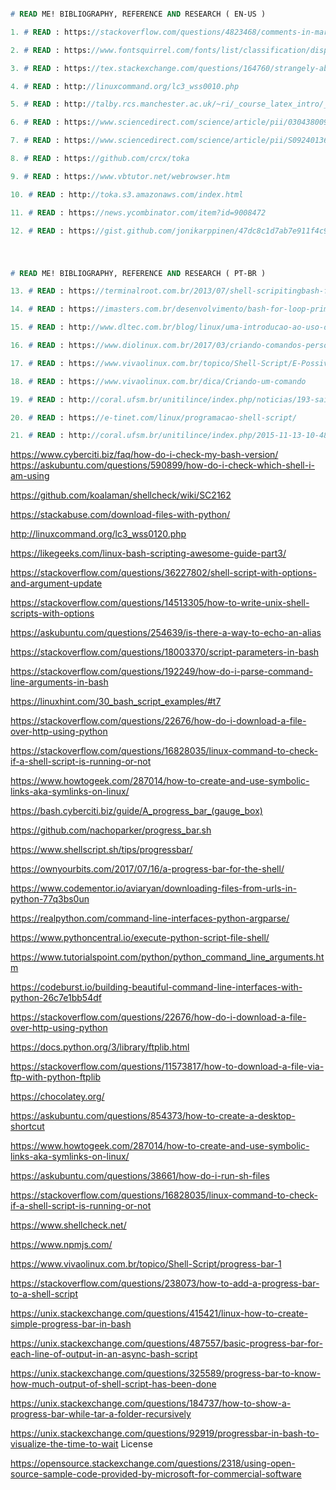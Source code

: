 
```pascal 

# READ ME! BIBLIOGRAPHY, REFERENCE AND RESEARCH ( EN-US )

```

```pascal
1. # READ : https://stackoverflow.com/questions/4823468/comments-in-markdown
```
```pascal
2. # READ : https://www.fontsquirrel.com/fonts/list/classification/display
```
```pascal
3. # READ : https://tex.stackexchange.com/questions/164760/strangely-abbreviated-russian-bibtex-entry-name
```
```pascal
4. # READ : http://linuxcommand.org/lc3_wss0010.php
```
```pascal
5. # READ : http://talby.rcs.manchester.ac.uk/~ri/_course_latex_intro/_bibtex/index.bibtexandkile
```
```pascal
6. # READ : https://www.sciencedirect.com/science/article/pii/030438009190114G
```
```pascal
7. # READ : https://www.sciencedirect.com/science/article/pii/S0924013602002959
```
```pascal
8. # READ : https://github.com/crcx/toka
```
```pascal
9. # READ : https://www.vbtutor.net/webrowser.htm
```
```pascal
10. # READ : http://toka.s3.amazonaws.com/index.html
```
```pascal
11. # READ : https://news.ycombinator.com/item?id=9008472
```
```pascal
12. # READ : https://gist.github.com/jonikarppinen/47dc8c1d7ab7e911f4c9
```

#

```pascal 

# READ ME! BIBLIOGRAPHY, REFERENCE AND RESEARCH ( PT-BR )

```

```pascal
13. # READ : https://terminalroot.com.br/2013/07/shell-scripitingbash-funcao-para.html
```
```pascal
14. # READ : https://imasters.com.br/desenvolvimento/bash-for-loop-primeiro-passo-na-automacao-no-linux
```
```pascal
15. # READ : http://www.dltec.com.br/blog/linux/uma-introducao-ao-uso-do-awk-no-linux/
```
```pascal
16. # READ : https://www.diolinux.com.br/2017/03/criando-comandos-personalizados-do-terminal-linux.html
```
```pascal
17. # READ : https://www.vivaolinux.com.br/topico/Shell-Script/E-Possivel-criar-um-comando
```
```pascal
18. # READ : https://www.vivaolinux.com.br/dica/Criando-um-comando
```
```pascal
19. # READ : http://coral.ufsm.br/unitilince/index.php/noticias/193-saiba-como-criar-seus-proprios-comandos-no-linux-usando-alias
```
```pascal
20. # READ : https://e-tinet.com/linux/programacao-shell-script/
```
```pascal
21. # READ : http://coral.ufsm.br/unitilince/index.php/2015-11-13-10-48-41/178-criando-comandos-personalizados-do-terminal-bash-do-linux
```

https://www.cyberciti.biz/faq/how-do-i-check-my-bash-version/
https://askubuntu.com/questions/590899/how-do-i-check-which-shell-i-am-using



https://github.com/koalaman/shellcheck/wiki/SC2162

https://stackabuse.com/download-files-with-python/


http://linuxcommand.org/lc3_wss0120.php

https://likegeeks.com/linux-bash-scripting-awesome-guide-part3/

https://stackoverflow.com/questions/36227802/shell-script-with-options-and-argument-update

https://stackoverflow.com/questions/14513305/how-to-write-unix-shell-scripts-with-options

https://askubuntu.com/questions/254639/is-there-a-way-to-echo-an-alias

https://stackoverflow.com/questions/18003370/script-parameters-in-bash

https://stackoverflow.com/questions/192249/how-do-i-parse-command-line-arguments-in-bash

https://linuxhint.com/30_bash_script_examples/#t7

https://stackoverflow.com/questions/22676/how-do-i-download-a-file-over-http-using-python

https://stackoverflow.com/questions/16828035/linux-command-to-check-if-a-shell-script-is-running-or-not

https://www.howtogeek.com/287014/how-to-create-and-use-symbolic-links-aka-symlinks-on-linux/

https://bash.cyberciti.biz/guide/A_progress_bar_(gauge_box)

https://github.com/nachoparker/progress_bar.sh

https://www.shellscript.sh/tips/progressbar/

https://ownyourbits.com/2017/07/16/a-progress-bar-for-the-shell/

https://www.codementor.io/aviaryan/downloading-files-from-urls-in-python-77q3bs0un

https://realpython.com/command-line-interfaces-python-argparse/ 

https://www.pythoncentral.io/execute-python-script-file-shell/

https://www.tutorialspoint.com/python/python_command_line_arguments.htm

https://codeburst.io/building-beautiful-command-line-interfaces-with-python-26c7e1bb54df

https://stackoverflow.com/questions/22676/how-do-i-download-a-file-over-http-using-python

https://docs.python.org/3/library/ftplib.html

https://stackoverflow.com/questions/11573817/how-to-download-a-file-via-ftp-with-python-ftplib

https://chocolatey.org/

https://askubuntu.com/questions/854373/how-to-create-a-desktop-shortcut

https://www.howtogeek.com/287014/how-to-create-and-use-symbolic-links-aka-symlinks-on-linux/

https://askubuntu.com/questions/38661/how-do-i-run-sh-files

https://stackoverflow.com/questions/16828035/linux-command-to-check-if-a-shell-script-is-running-or-not

https://www.shellcheck.net/

https://www.npmjs.com/

https://www.vivaolinux.com.br/topico/Shell-Script/progress-bar-1

https://stackoverflow.com/questions/238073/how-to-add-a-progress-bar-to-a-shell-script

https://unix.stackexchange.com/questions/415421/linux-how-to-create-simple-progress-bar-in-bash

https://unix.stackexchange.com/questions/487557/basic-progress-bar-for-each-line-of-output-in-an-async-bash-script

https://unix.stackexchange.com/questions/325589/progress-bar-to-know-how-much-output-of-shell-script-has-been-done

https://unix.stackexchange.com/questions/184737/how-to-show-a-progress-bar-while-tar-a-folder-recursively

https://unix.stackexchange.com/questions/92919/progressbar-in-bash-to-visualize-the-time-to-wait
License

https://opensource.stackexchange.com/questions/2318/using-open-source-sample-code-provided-by-microsoft-for-commercial-software
